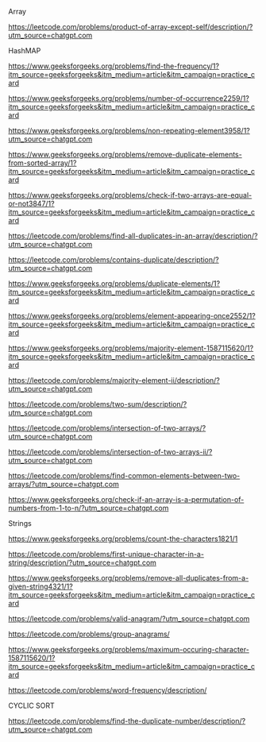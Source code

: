 Array

https://leetcode.com/problems/product-of-array-except-self/description/?utm_source=chatgpt.com



HashMAP

https://www.geeksforgeeks.org/problems/find-the-frequency/1?itm_source=geeksforgeeks&itm_medium=article&itm_campaign=practice_card 

https://www.geeksforgeeks.org/problems/number-of-occurrence2259/1?itm_source=geeksforgeeks&itm_medium=article&itm_campaign=practice_card 

https://www.geeksforgeeks.org/problems/non-repeating-element3958/1?utm_source=chatgpt.com 

https://www.geeksforgeeks.org/problems/remove-duplicate-elements-from-sorted-array/1?itm_source=geeksforgeeks&itm_medium=article&itm_campaign=practice_card 

https://www.geeksforgeeks.org/problems/check-if-two-arrays-are-equal-or-not3847/1?itm_source=geeksforgeeks&itm_medium=article&itm_campaign=practice_card 

https://leetcode.com/problems/find-all-duplicates-in-an-array/description/?utm_source=chatgpt.com 

https://leetcode.com/problems/contains-duplicate/description/?utm_source=chatgpt.com

https://www.geeksforgeeks.org/problems/duplicate-elements/1?itm_source=geeksforgeeks&itm_medium=article&itm_campaign=practice_card 

https://www.geeksforgeeks.org/problems/element-appearing-once2552/1?itm_source=geeksforgeeks&itm_medium=article&itm_campaign=practice_card

https://www.geeksforgeeks.org/problems/majority-element-1587115620/1?itm_source=geeksforgeeks&itm_medium=article&itm_campaign=practice_card

https://leetcode.com/problems/majority-element-ii/description/?utm_source=chatgpt.com 

https://leetcode.com/problems/two-sum/description/?utm_source=chatgpt.com

https://leetcode.com/problems/intersection-of-two-arrays/?utm_source=chatgpt.com 

https://leetcode.com/problems/intersection-of-two-arrays-ii/?utm_source=chatgpt.com 

https://leetcode.com/problems/find-common-elements-between-two-arrays/?utm_source=chatgpt.com

https://www.geeksforgeeks.org/check-if-an-array-is-a-permutation-of-numbers-from-1-to-n/?utm_source=chatgpt.com 


Strings

https://www.geeksforgeeks.org/problems/count-the-characters1821/1 

https://leetcode.com/problems/first-unique-character-in-a-string/description/?utm_source=chatgpt.com 

https://www.geeksforgeeks.org/problems/remove-all-duplicates-from-a-given-string4321/1?itm_source=geeksforgeeks&itm_medium=article&itm_campaign=practice_card

https://leetcode.com/problems/valid-anagram/?utm_source=chatgpt.com 

https://leetcode.com/problems/group-anagrams/

https://www.geeksforgeeks.org/problems/maximum-occuring-character-1587115620/1?itm_source=geeksforgeeks&itm_medium=article&itm_campaign=practice_card 

https://leetcode.com/problems/word-frequency/description/



CYCLIC SORT

https://leetcode.com/problems/find-the-duplicate-number/description/?utm_source=chatgpt.com
